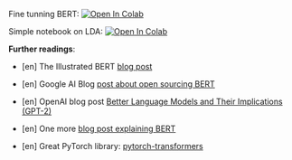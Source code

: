 Fine tunning BERT:
[![Open In Colab](https://colab.research.google.com/assets/colab-badge.svg)]()

Simple notebook on LDA:
[![Open In Colab](https://colab.research.google.com/assets/colab-badge.svg)]()



__Further readings__:
* [en] The Illustrated BERT [blog post](http://jalammar.github.io/illustrated-bert/)

* [en] Google AI Blog [post about open sourcing BERT](https://ai.googleblog.com/2018/11/open-sourcing-bert-state-of-art-pre.html)

* [en] OpenAI blog post [Better Language Models
and Their Implications (GPT-2)](https://openai.com/blog/better-language-models/)

* [en] One more [blog post explaining BERT](https://yashuseth.blog/2019/06/12/bert-explained-faqs-understand-bert-working/)

* [en] Great PyTorch library: [pytorch-transformers](https://github.com/huggingface/transformers)